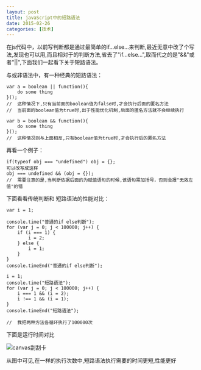 ```yaml
---
layout: post
title: javaScript中的短路语法
date: 2015-02-26
categories: [技术]
---
```


在js代码中，以前写判断都是通过最简单的if...else...来判断,最近无意中改了个写法,发现也可以用,而且相对于的判断方法,省去了"if...else...",取而代之的是"&&"或者"||",下面我们一起看下关于短路语法。

与或非语法中，有一种经典的短路语法：
    
	var a = boolean || function(){
		do some thing
	}();
	//	这种情况下,只有当前面的boolean值为false时,才会执行后面的匿名方法
	//	当前面的boolean值为true时,出于性能优化机制,后面的匿名方法就不会继续执行

	var b = boolean && function(){
		do some thing
	}();
	//	这种情况则与上面相反,只有boolean值为true时,才会执行后的匿名方法

再看一个例子：

    if(typeof obj === "undefined") obj = {};
	可以改写成这样
	obj === undefined && (obj = {});
	//	需要注意的是,当判断依据后面的为赋值语句的时候,该语句需加括号，否则会报"无效左值"的错


下面看看传统判断和	短路语法的性能对比：

    var i = 1;
    
    console.time("普通的if else判断");
    for (var j = 0; j < 100000; j++) {
        if (i === 1) {
            i = 2;
        } else {
            i = 1;
        }
    }
    console.timeEnd("普通的if else判断");

    i = 1;
    console.time("短路语法");
    for (var j = 0; j < 100000; j++) {
        i === 1 && (i = 2);
        i !== 1 && (i = 1);
    }
    console.timeEnd("短路语法");

	//	我把两种方法各循环执行了100000次

	
下面是运行时间对比

![canvas刮刮卡](http://rwson.github.io/assets/img/posts/run-times-compare.jpg)

从图中可见,在一样的执行次数中,短路语法执行需要的时间更短,性能更好